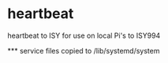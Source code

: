 # heartbeat
heartbeat to ISY
for use on local Pi's to ISY994


*** service files copied to /lib/systemd/system
